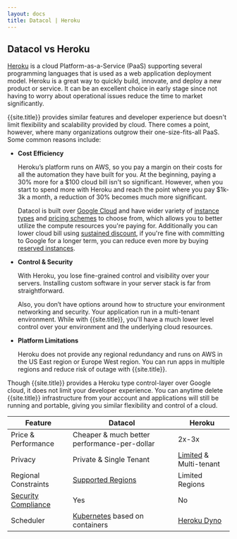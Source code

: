 ```yaml
---
layout: docs
title: Datacol | Heroku
---
```


## Datacol vs Heroku

[Heroku](https://heroku.com) is a cloud Platform-as-a-Service (PaaS) supporting several programming languages that is used as a web application deployment model. Heroku is a great way to quickly build, innovate, and deploy a new product or service. It can be an excellent choice in early stage since not having to worry about operational issues reduce the time to market significantly.

{{site.title}} provides similar features and developer experience but doesn't limit flexibility and scalability provided by cloud. There comes a point, however, where many organizations outgrow their one-size-fits-all PaaS. Some common reasons include:
  
* **Cost Efficiency**

  Heroku’s platform runs on AWS, so you pay a margin on their costs for all the automation they have built for you. At the beginning, paying a 30% more for a $100 cloud bill isn't so significant. However, when you start to spend more with Heroku and reach the point where you pay $1k-3k a month, a reduction of 30% becomes much more significant.

  Datacol is built over [Google Cloud][3] and have wider variety of [instance types][4] and [pricing schemes][5] to choose from, which allows you to better utilize the compute resources you're paying for. Additionally you can lower cloud bill using [sustained discount][1], if you're fine with committing to Google for a longer term, you can reduce even more by buying [reserved instances][2].

* **Control & Security**

  With Heroku, you lose fine-grained control and visibility over your servers. Installing custom software in your server stack is far from straightforward.

  Also, you don’t have options around how to structure your environment networking and security. Your application run in a multi-tenant environment. While with {{site.title}}, you'll have a much lower level control over your environment and the underlying cloud resources.

* **Platform Limitations**

  Heroku does not provide any regional redundancy and runs on AWS in the US East region or Europe West region. You can run apps in multiple regions and reduce risk of outage with {{site.title}}. 

Though {{site.title}} provides a Heroku type control-layer over Google cloud, it does not limit your developer experience. You can anytime delete {{site.title}} infrastructure from your account and applications will still be running and portable, giving you similar flexibility and control of a cloud.


| Feature | Datacol | Heroku |
|---------|----------|------------|
| Price & Performance | Cheaper & much better performance-per-dollar  |  2x-3x    |
| Privacy | Private & Single Tenant | [Limited][6] & Multi-tenant
| Regional Constraints | [Supported Regions][8] | Limited Regions
| [Security Compliance](https://cloud.google.com/security/compliance) | Yes | No |
| Scheduler  | [Kubernetes](http://k8s.io) based on containers | [Heroku Dyno][7]

[1]: https://cloud.google.com/compute/pricing#sustained_use
[2]: https://cloud.google.com/compute/pricing#committed_use
[3]: https://cloud.google.com
[4]: https://cloud.google.com/compute/docs/machine-types
[5]: https://cloud.google.com/pricing/
[6]: https://devcenter.heroku.com/articles/dynos#isolation-and-security
[7]: https://devcenter.heroku.com/articles/dynos
[8]: https://cloud.google.com/about/locations/